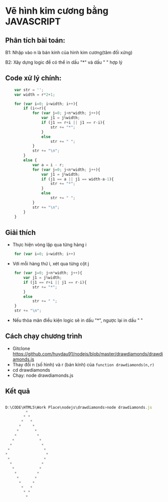 # Vẽ hình kim cương bằng JAVASCRIPT

## Phân tích bài toán:

B1: Nhập vào n là bán kính của hình kim cương(tâm đối xứng)

B2: Xây dựng logic để có thể in dấu "*" và dấu " " hợp lý

## Code xử lý chính:
``` javascript
	var str = '';
	var width = r*2+1;

	for (var i=0; i<width; i++){
		if (i<=r){
			for (var j=0; j<n*width; j++){
				var j1 = j%width;
				if (j1 == r+i || j1 == r-i){
					str += "*";
				}
				else
					str += " ";
			}
			str += "\n";
		}
		else {
			var a = i - r;
			for (var j=0; j<n*width; j++){
				var j1 = j%width;
				if (j1 == a || j1 == width-a-1){
					str += "*";
				}
				else
					str += " ";
			}
			str += "\n";
		}
	}
```

## Giải thích

* Thực hiện vòng lặp qua từng hàng i

```javascript
	for (var i=0; i<width; i++)
```

* Với mỗi hàng thứ i, xét qua từng cột j

```javascript
	for (var j=0; j<n*width; j++){
		var j1 = j%width;
		if (j1 == r+i || j1 == r-i){
			str += "*";
		}
		else
			str += " ";
	}
	str += "\n";
```

* Nếu thỏa mãn điều kiện logic sẽ in dấu "*", ngược lại in dấu " "

## Cách chạy chương trình

* Gitclone https://github.com/huydau91/nodejs/blob/master/drawdiamonds/drawdiamonds.js
* Thay đổi n (số hình) và r (bán kính) của `function drawdiamonds(n,r)`
* cd drawdiamonds
* Chạy: node drawdiamonds.js

## Kết quả

```javascript

D:\CODE\HTML5\Work Place\nodejs\drawdiamonds>node drawdiamonds.js
         *
        * *
       *   *
      *     *
     *       *
    *         *
   *           *
  *             *
 *               *
*                 *
 *               *
  *             *
   *           *
    *         *
     *       *
      *     *
       *   *
        * *
         *
```